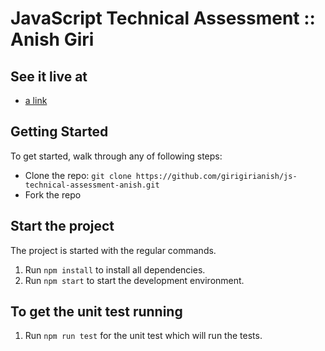 # JavaScript Technical Assessment :: Anish Giri

## See it live at
- [a link](https://polar-lake-88586.herokuapp.com/)

## Getting Started

To get started, walk through any of following steps:

- Clone the repo: `git clone https://github.com/girigirianish/js-technical-assessment-anish.git`
- Fork the repo

## Start the project

The project is started with the regular commands.

1. Run `npm install` to install all dependencies.
2. Run `npm start` to start the development environment.

## To get the unit test running

1. Run `npm run test` for the unit test which will run the tests.